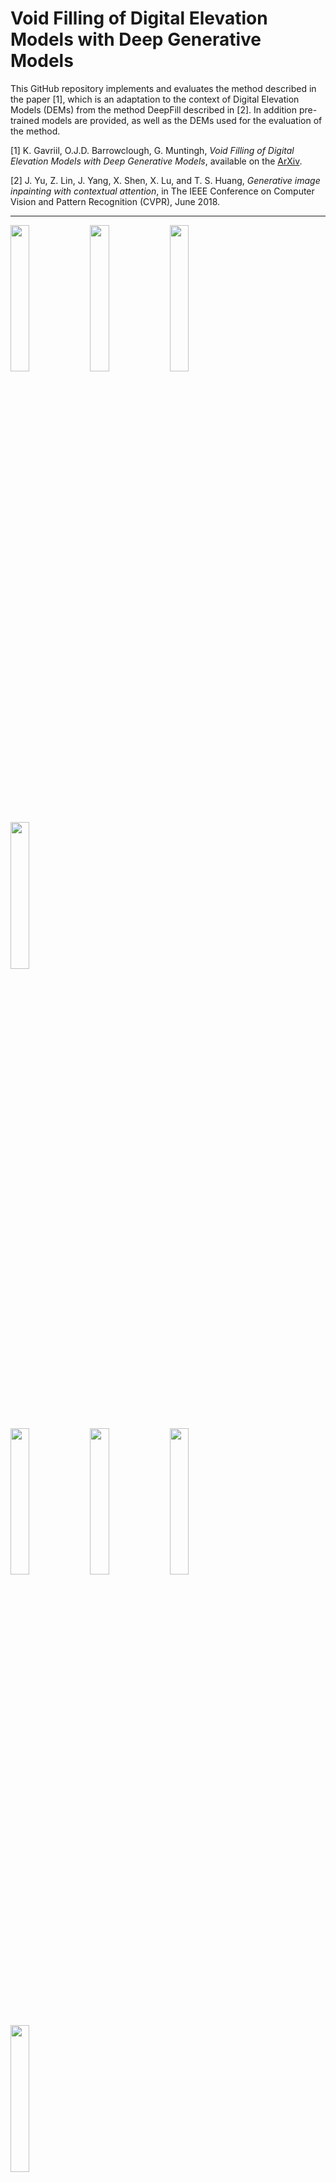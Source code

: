 # Void Filling of Digital Elevation Models with Deep Generative Models

This GitHub repository implements and evaluates the method described in the paper [1], which is an adaptation to the context of Digital Elevation Models (DEMs) from the method DeepFill described in [2]. In addition pre-trained models are provided, as well as the DEMs used for the evaluation of the method.

[1] K. Gavriil, O.J.D. Barrowclough, G. Muntingh, _Void Filling of Digital Elevation Models with Deep Generative Models_, available on the [ArXiv](https://arxiv.org/abs/1811.12693).

[2] J. Yu, Z. Lin, J. Yang, X. Shen, X. Lu, and T. S. Huang, _Generative image inpainting with contextual attention_, in The IEEE Conference on Computer Vision and Pattern Recognition (CVPR), June 2018.

---

<p>
<img src="https://user-images.githubusercontent.com/26650959/49333780-24d37380-f5c5-11e8-8dc9-104ac7373874.png" width="24.5%" />
<img src="https://user-images.githubusercontent.com/26650959/49333779-24d37380-f5c5-11e8-88de-b1157b59537c.png" width="24.5%" />
<img src="https://user-images.githubusercontent.com/26650959/49333784-256c0a00-f5c5-11e8-8868-953bc154b182.png" width="24.5%" />
<img src="https://user-images.githubusercontent.com/26650959/49333783-256c0a00-f5c5-11e8-9243-a454924bb0af.png" width="24.5%" />
</p>

<p>
<img src="https://user-images.githubusercontent.com/26650959/49333787-269d3700-f5c5-11e8-8586-fcd9bfdc0768.png" width="24.5%" />
<img src="https://user-images.githubusercontent.com/26650959/49333788-269d3700-f5c5-11e8-8d6c-6702063abcdf.png" width="24.5%" />
<img src="https://user-images.githubusercontent.com/26650959/49333785-2604a080-f5c5-11e8-8043-38df141459dc.png" width="24.5%" />
<img src="https://user-images.githubusercontent.com/26650959/49333786-2604a080-f5c5-11e8-9fab-2d5f74cca6c8.png" width="24.5%" />
</p>

Selection of results of the DeepDEMFill void filling method for Digital Elevation Models.

---

## Setup

* Install python3.
* Install [tensorflow](https://www.tensorflow.org/install/) (tested on Release 1.3.0, 1.4.0, 1.5.0, 1.6.0, 1.7.0).
* Install tensorflow toolkit [neuralgym](https://github.com/konstantg/neuralgym) (run `pip install git+https://github.com/konstantg/neuralgym`).
* Clone the repository `git clone https://github.com/konstantg/dem-fill.git`

Other dependencies: [`opencv-python`](https://pypi.org/project/opencv-python/), [`PyYAML`](https://pypi.org/project/PyYAML/)

## Testing pretrained models

[Norway Landscape](https://drive.google.com/open?id=1OaQ0PNqaLQ5-TVerRzQl3OkIXdf9R4US) | [Norway Cities](https://drive.google.com/open?id=1Y_noNEPh6Uzm1OFzGWT3Tsey83nYsgCl)

Download the desired model(s), create a `model_logs/` directory in the `dem-fill/` directory and extract the zip folder there. Specifically, to run the examples below, the extracted files (`checkpoint` etc.) should be in either the `model_logs/norway_land/` or the `model_logs/norway_cities/` directory respectively.

Model `norway_land` was trained on 10m-resolution DEMs of Western and Eastern Norway while `norway_cities` was trained on 2m-resolution DEMs of the three largest cities in Norway, namely Oslo, Trondheim, and Bergen. The input in both cases are DEMs of size 256x256. The size of the void ranges from 64x64 up to 128x128 (not necessarily rectangular) and is randomly placed over the DEM.

To run:

```bash
# Norway Landscape
python test.py --image data/land01.tif --mask data/land01mask.png --output data/land01out.tif --checkpoint_dir model_logs/norway_land/

# Norway Cities
python test.py --image data/city01.tif --mask data/city01mask.png --output data/city01out.tif --checkpoint_dir model_logs/norway_cities/
```

__Note:__ If you do not have a TIF viewer, [IrfanView](https://www.irfanview.com/) is recommended for Windows.

## Results

We compared our results with two other void-filling methods, namely inverse distance weighting (solution provided by `gdal_fillnodata.py`) and LR B-spline interpolation. The 50 random urban and 50 random rural DEMs, along with the randomly generated masks and the void-filling results, used in the comparison can be downloaded [here](https://drive.google.com/open?id=12GaxRnzoJUJNKdXn-yIeWl1mwpjaz8DO).

## Training

For training on your DEMs, please modify accordingly the `data_from_fnames.py` file from the installed `neuralgym` package to accept your files. For example, it was more efficient to use an [`h5py`](https://www.h5py.org/) data structure to store and sample the Norway landscape dataset, while for the Norway cities dataset we preload the Oslo, Bergen and Trondheim DEMs to memory for sampling. Please refer to the `data_from_fnames.py` file for these examples.

1. Training:
    * Modify the data `data_from_fnames.py` file accordingly.
    * Modify [inpaint.yml](/inpaint.yml) to set LOG_DIR, IMG_SHAPES and other parameters.
    * Run `python train.py`.
2. Resume training:
    * Modify MODEL_RESTORE flag in [inpaint.yml](/inpaint.yml). E.g., MODEL_RESTORE: 20181119115621405562_norway_cities.
    * Run `python train.py`.
3. Testing:
    * Run `python test.py --image examples/input.tif --mask examples/mask.png --output examples/output.tif --checkpoint model_logs/your_model_dir`.


## License

CC 4.0 Attribution-NonCommercial International

The software is for educational and academic research purpose only.

## Acknowledgements

We adapted the GitHub repository [generative_inpainting](https://github.com/JiahuiYu/generative_inpainting) to the setting of Digital Elevation Models. The open source C++ library [GoTools](https://github.com/SINTEF-Geometry/GoTools) was used for generating the LR B-spline data. Data provided courtesy Norwegian Mapping Authorities (www.hoydedata.no), copyright Kartverket (CC BY 4.0). This project has received funding from the European Union’s Horizon 2020 research and innovation programme under the Marie Skłodowska-Curie grant agreement No 675789. This projected was also supported by an IKTPLUSS grant, project number 270922, from the Research Council of Norway.

## Citing

```
@article{1811.12693,
author = {Konstantinos Gavriil and Georg Muntingh and Oliver J. D. Barrowclough},
title = {Void Filling of Digital Elevation Models with Deep Generative Models},
year = {2018},
eprint = {arXiv:1811.12693},
}
```
